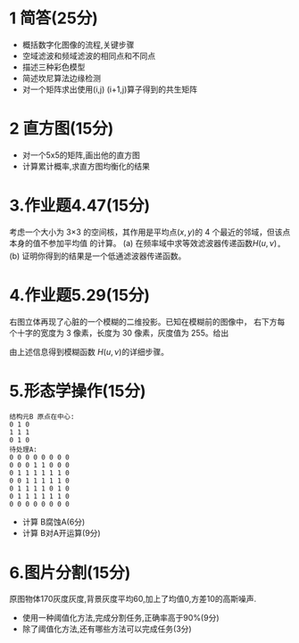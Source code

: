 # 1 简答(25分)
- 概括数字化图像的流程,关键步骤
- 空域滤波和频域滤波的相同点和不同点
- 描述三种彩色模型
- 简述坎尼算法边缘检测
- 对一个矩阵求出使用(i,j) (i+1,j)算子得到的共生矩阵

# 2 直方图(15分)
- 对一个5x5的矩阵,画出他的直方图
- 计算累计概率,求直方图均衡化的结果

# 3.作业题4.47(15分)
考虑一个大小为 3×3 的空间核，其作用是平均点$(x,y)$的 4 个最近的邻域，但该点本身的值不参加平均值
的计算。
(a) 在频率域中求等效滤波器传递函数$H(u,\nu)_\circ$
(b) 证明你得到的结果是一个低通滤波器传递函数。

# 4.作业题5.29(15分)
右图立体再现了心脏的一个模糊的二维投影。已知在模糊前的图像中， 右下方每个十字的宽度为 3 像素，长度为 30 像素，灰度值为 255。给出

由上述信息得到模糊函数 $H(u,\nu)$的详细步骤。

# 5.形态学操作(15分)
```
结构元B 原点在中心:
0 1 0
1 1 1
0 1 0
待处理A:
0 0 0 0 0 0 0 0
0 0 0 1 1 0 0 0
0 1 1 1 1 1 1 0
0 0 1 1 1 1 1 0
0 1 1 1 1 0 1 0
0 1 1 1 1 1 1 0
0 0 0 0 0 0 0 0
```
- 计算 B腐蚀A(6分)
- 计算 B对A开运算(9分)

# 6.图片分割(15分)
原图物体170灰度灰度,背景灰度平均60,加上了均值0,方差10的高斯噪声.
- 使用一种阈值化方法,完成分割任务,正确率高于90%(9分)
- 除了阈值化方法,还有哪些方法可以完成任务(3分)
